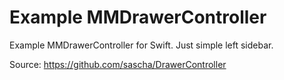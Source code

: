 Example MMDrawerController
=========================

Example MMDrawerController for Swift. Just simple left sidebar.

Source: https://github.com/sascha/DrawerController
